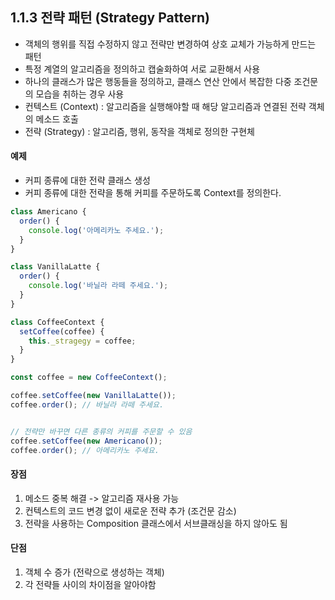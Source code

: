 
## 1.1.3 전략 패턴 (Strategy Pattern)

- 객체의 행위를 직접 수정하지 않고 전략만 변경하여 상호 교체가 가능하게 만드는 패턴
- 특정 계열의 알고리즘을 정의하고 캡술화하여 서로 교환해서 사용
- 하나의 클래스가 많은 행동들을 정의하고, 클래스 연산 안에서 복잡한 다중 조건문의 모습을 취하는 경우 사용
- 컨텍스트 (Context) : 알고리즘을 실행해야할 때 해당 알고리즘과 연결된 전략 객체의 메소드 호출
- 전략 (Strategy) : 알고리즘, 행위, 동작을 객체로 정의한 구현체

#### 예제

- 커피 종류에 대한 전략 클래스 생성
- 커피 종류에 대한 전략을 통해 커피를 주문하도록 Context를 정의한다.

```javascript
class Americano {
  order() {
    console.log('아메리카노 주세요.');
  }
}

class VanillaLatte {
  order() {
    console.log('바닐라 라떼 주세요.');
  }
}

class CoffeeContext {
  setCoffee(coffee) {
    this._stragegy = coffee;
  }
}

const coffee = new CoffeeContext();

coffee.setCoffee(new VanillaLatte());
coffee.order(); // 바닐라 라떼 주세요.


// 전략만 바꾸면 다른 종류의 커피를 주문할 수 있음
coffee.setCoffee(new Americano());
coffee.order(); // 아메리카노 주세요.
```

#### 장점

1. 메소드 중복 해결 -> 알고리즘 재사용 가능
2. 컨텍스트의 코드 변경 없이 새로운 전략 추가 (조건문 감소)
3. 전략을 사용하는 Composition 클래스에서 서브클래싱을 하지 않아도 됨

#### 단점

1. 객체 수 증가 (전략으로 생성하는 객체)
2. 각 전략들 사이의 차이점을 알아야함